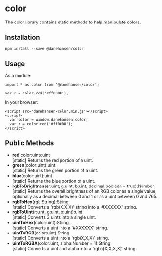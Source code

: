 # color

The color library contains static methods to help manipulate colors.

## Installation

`npm install --save @danehansen/color`

## Usage

As a module:

    import * as color from '@danehansen/color';

    var r = color.red('#ff0000');

In your browser:

    <script src='danehansen-color.min.js'></script>
    <script>
      var color = window.danehansen.color;
      var r = color.red('#ff0000');
    </script>

## Public Methods

* __red__(color:uint):uint  
[static] Returns the red portion of a uint.
* __green__(color:uint):uint  
[static] Returns the green portion of a uint.
* __blue__(color:uint):uint  
[static] Returns the blue portion of a uint.
* __rgbToBrightness__(r:uint, g:uint, b:uint, decimal:boolean = true):Number  
[static] Returns the overall brightness of an RGB color as a single value, optionally as a decimal between 0 and 1 or as a uint between 0 and 765.
* __rgbToHex__(rgb:String):String  
[static] Converts a 'rgb(X,X,X)' string into a '#XXXXXX' string.
* __rgbToUint__(r:uint, g:uint, b:uint):uint  
[static] Converts 3 uints into a single uint.
* __uintToHex__(color:uint):String  
[static] Converts a uint into a '#XXXXXX' string.
* __uintToRGB__(color:uint):String  
[static] Converts a uint into a 'rgb(X,X,X)' string.
* __uintToRGBA__(color:uint, alpha:Number = 1):String  
[static] Converts a uint and alpha into a 'rgba(X,X,X,X)' string.
